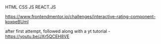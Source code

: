 HTML CSS JS REACT.JS

https://www.frontendmentor.io/challenges/interactive-rating-component-koxpeBUmI

after first attempt, followed along with a yt tutorial - https://youtu.be/JXr5QCEH8VE
